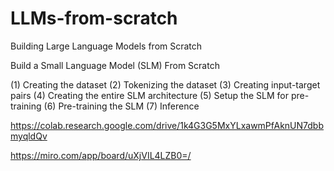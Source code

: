 # LLMs-from-scratch
Building Large Language Models from Scratch


Build a Small Language Model (SLM) From Scratch

(1) Creating the dataset
(2) Tokenizing the dataset
(3) Creating input-target pairs
(4) Creating the entire SLM architecture
(5) Setup the SLM for pre-training
(6) Pre-training the SLM
(7) Inference

https://colab.research.google.com/drive/1k4G3G5MxYLxawmPfAknUN7dbbmyqldQv

https://miro.com/app/board/uXjVIL4LZB0=/
